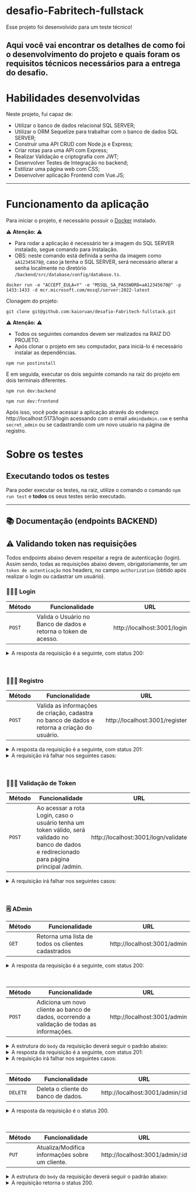 # desafio-Fabritech-fullstack

Esse projeto foi desenvolvido para um teste técnico!

Aqui você vai encontrar os detalhes de como foi o desenvolvimento do projeto e quais foram os requisitos técnicos necessários para a entrega do desafio.
---

# Habilidades desenvolvidas

Neste projeto, fui capaz de:

- Utilizar o banco de dados relacional SQL SERVER;
- Utilizar o ORM Sequelize para trabalhar com o banco de dados SQL SERVER;
- Construir uma API CRUD com Node.js e Express;
- Criar rotas para uma API com Express;
- Realizar Validação e criptografia com JWT;
- Desenvolver Testes de Integração no backend;
- Estilizar uma página web com CSS;
- Desenvolver aplicação Frontend com Vue.JS;
   
---

# Funcionamento da aplicação

Para iniciar o projeto, é necessário possuir o [Docker](https://docs.docker.com/engine/install/ubuntu/) instalado.

⚠ **Atenção:** ⚠
- Para rodar a aplicação é necessário ter a imagem do SQL SERVER instalado, segue comando para instalação.
- OBS: neste comando está definida a senha da imagem como `aA12345678@`, caso ja tenha o SQL SERVER, será necessário alterar a senha localmente no diretório `/backend/src/database/config/database.ts`.

```
docker run -e "ACCEPT_EULA=Y" -e "MSSQL_SA_PASSWORD=aA12345678@" -p 1433:1433 -d mcr.microsoft.com/mssql/server:2022-latest
```
Clonagem do projeto:
```
git clone git@github.com:kaioruan/desafio-Fabritech-fullstack.git
```
⚠ **Atenção:** ⚠
- Todos os seguintes comandos devem ser realizados na RAIZ DO PROJETO.
- Após clonar o projeto em seu computador, para iniciá-lo é necessário instalar as dependências.
```
npm run postinstall
```
E em seguida, executar os dois seguinte comando na raíz do projeto em dois terminais diferentes. 
```
npm run dev:backend
```
```
npm run dev:frontend
```

Após isso, você pode acessar a aplicação através do endereço http://localhost:5173/login acessando com o email `admin@admin.com` e senha `secret_admin` ou se cadastrando com um novo usuário na página de registro.

# Sobre os testes
## Executando todos os testes

Para poder executar os testes, na raiz, utilize o comando o comando `npm run test` e **todos** os seus testes serão executado.

---

## 📚 Documentação (endpoints BACKEND)

## :warning: Validando token nas requisições

Todos endpoints abaixo devem respeitar a regra de autenticação (login). Assim sendo, todas as requisições abaixo devem, obrigatoriamente, ter um `token de autenticação` nos headers, no campo `authorization` (obtido após realizar o login ou cadastrar um usuário).

### 👨🏻‍🦱 Login
| Método | Funcionalidade                            | URL                        |
| ------ | ----------------------------------------- | -------------------------- |
| `POST`  | Valida o Usuário no Banco de dados e retorna o token de acesso. | http://localhost:3001/login |

<details>
  <summary>A resposta da requisição é a seguinte, com status 200:</summary>

```json
{
  "token": "eyJhbGciOiJIUzI1NiIsInR5cCI6IkpXVCJ9.eyJ1c2VySWQiOjEsImlhdCI6MTY2ODEwNjkxMSwiZXhwIjoxNjY4MTkzMzExfQ.SPctMpf4MCWzotwvfXNnzihbfyd_ECPUv70W2F8AeOw"
}
```

</details>
<br>
<br>

### 👨🏻‍🦱 Registro
| Método | Funcionalidade                                                | URL                            |
| ------ | ------------------------------------------------------------- | ------------------------------ |
| `POST`  | Valida as informações de criação, cadastra no banco de dados e retorna a criação do usuário. | http://localhost:3001/register |

<details>
  <summary>A resposta da requisição é a seguinte, com status 201:</summary>

```json
{
  "id": 1,
  "username": "Kaio Ruan Oliveira",
  "role": "user",
  "email": "admiiin@admin.com",
  "token": "$2a$10$cMLGw2Q49ROG9ywd3gReWersqSxpGDe/udJdMJPA33k4QTTguKU/q"
}
```

</details>

<details>
  <summary>A requisição irá falhar nos seguintes casos:</summary>
  - A mensagem <code>'User already exists'</code> caso o email já tenha cadastro no banco de dados.
</details>

<br>
<br>

### 👨🏻‍🦱 Validação de Token
| Método   | Funcionalidade                                                                  | URL                           |
| -------- | ------------------------------------------------------------------------------- | ----------------------------- |
| `POST` | Ao acessar a rota Login, caso o usuário tenha um token válido, será validado no banco de dados e redirecionado para página principal /admin. | http://localhost:3001/logn/validate|
<details>
  <summary>A requisição irá falhar nos seguintes casos:</summary>
  - A rota retorna o status <code>401</code>, <code>'Incorrect email or password'</code>.
</details>
<br>
<br>

### 🗒️ ADmin
| Método | Funcionalidade                              | URL                              |
| ------ | ------------------------------------------- | -------------------------------- |
| `GET`  | Retorna uma lista de todos os clientes cadastrados | http://localhost:3001/admin |

<details>
  <summary>A resposta da requisição é a seguinte, com status 200:</summary>

```json
[
  {
    "id": 1,
    "username": "Kaio Oliveira",
    "email": "kaio@teste.com",
    "role": "client",
    "addressId": 1,
    "relationship": "Irmão/Irmã",
    "address.id": 1,
    "address.cep": "49090500",
    "address.street": "Rua da Paz",
    "address.district": "Jardim Centenário",
    "address.city": "Aracaju",
    "address.state": "Sergipe",
    "address.country": "Brasil"
  },
  {
    "id": 2,
    "username": "Jackson Santos",
    "email": "jackson@teste.com",
    "role": "client",
    "addressId": 2,
    "relationship": "Pai/Mãe",
    "address.id": 2,
    "address.cep": "49090701",
    "address.street": "Rua da Gloria",
    "address.district": "Jardim Centenário",
    "address.city": "Aracaju",
    "address.state": "Sergipe",
    "address.country": "Brasil"
  }
]
```

</details>
<br>
<br>

| Método | Funcionalidade                                | URL                              |
| ------ | --------------------------------------------- | -------------------------------- |
| `POST` | Adiciona um novo cliente ao banco de dados, ocorrendo a validação de todas as informações. | http://localhost:3001/admin |

<details>
  <summary>A estrutura do <code>body</code> da requisição deverá seguir o padrão abaixo:</summary>

```json
{        
  "email": "kaio@rruan.com",
  "username": "Kaio Teste",
  "role": "client",
  "relationship": "Irmão/Irmã",
  "address": {
    "cep": "49090630",
    "street": "Rua Jardins",
    "district": "Jardins",
    "city": "Aracaju",
    "state": "SE",
    "country": "Brasil"
  }
}
```

</details>

<details>
  <summary>A resposta da requisição é a seguinte, com status 201:</summary>

```json
{
  "id": 1,
  "email": "kaio@rruan.com",
  "username": "Kaio Teste",
  "role": "client",
  "relationship": "Irmão/Irmã",
  "addressId": 12
}
```

</details>

<details>
  <summary>A requisição irá falhar nos seguintes casos:</summary>
  - A rota retornar a mensagem <code>'this email is already registered'</code> caso já tenha um cliente com este email cadastrado.
</details>
<br>

| Método | Funcionalidade                            | URL                        |
| ------ | ----------------------------------------- | -------------------------- |
| `DELETE`  | Deleta o cliente do banco de dados. | http://localhost:3001/admin/:id |

<details>
  <summary>A resposta da requisição é o status 200.</summary>


</details>
<br>
<br>

| Método | Funcionalidade                               | URL                        |
| ------ | -------------------------------------------- | -------------------------- |
| `PUT` | Atualiza/Modifica informações sobre um cliente. | http://localhost:3001/admin/:id |

<details>
  <summary>A estrutura do <code>body</code> da requisição deverá seguir o padrão abaixo:</summary>

```json
{        
  "email": "kaio@rruan.com",
  "username": "Kaio Teste",
  "role": "client",
  "relationship": "Irmão/Irmã",
   "addressId": 1,
  "address": {
    "cep": "49090630",
    "street": "Rua Jardins",
    "district": "Jardins",
    "city": "Aracaju",
    "state": "SE",
    "country": "Brasil"
  }
}
```

</details>

<details>
  <summary>A requisição retorna o status 200.</summary>

</details>

<br>
<br>
